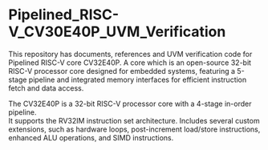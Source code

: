 # Pipelined_RISC-V_CV30E40P_UVM_Verification
This repository has documents, references and UVM verification code for Pipelined RISC-V  core CV32E40P. A core which is an open-source 32-bit RISC-V processor core designed for embedded systems, featuring a 5-stage pipeline and integrated memory interfaces for efficient instruction fetch and data access.

The CV32E40P is a 32-bit RISC-V processor core with a 4-stage in-order pipeline.\
It supports the RV32IM instruction set architecture.
Includes several custom extensions, such as hardware loops, post-increment load/store instructions, enhanced ALU operations, and SIMD instructions.




